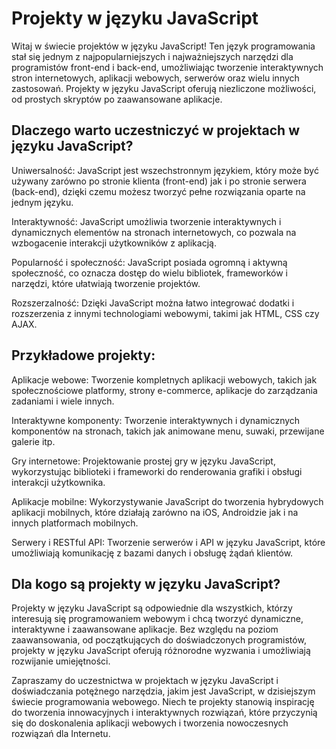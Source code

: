 # Projekty w języku JavaScript
Witaj w świecie projektów w języku JavaScript! Ten język programowania stał się jednym z najpopularniejszych i najważniejszych narzędzi dla programistów front-end i back-end, umożliwiając tworzenie interaktywnych stron internetowych, aplikacji webowych, serwerów oraz wielu innych zastosowań. Projekty w języku JavaScript oferują niezliczone możliwości, od prostych skryptów po zaawansowane aplikacje.

## Dlaczego warto uczestniczyć w projektach w języku JavaScript?
Uniwersalność: JavaScript jest wszechstronnym językiem, który może być używany zarówno po stronie klienta (front-end) jak i po stronie serwera (back-end), dzięki czemu możesz tworzyć pełne rozwiązania oparte na jednym języku.

Interaktywność: JavaScript umożliwia tworzenie interaktywnych i dynamicznych elementów na stronach internetowych, co pozwala na wzbogacenie interakcji użytkowników z aplikacją.

Popularność i społeczność: JavaScript posiada ogromną i aktywną społeczność, co oznacza dostęp do wielu bibliotek, frameworków i narzędzi, które ułatwiają tworzenie projektów.

Rozszerzalność: Dzięki JavaScript można łatwo integrować dodatki i rozszerzenia z innymi technologiami webowymi, takimi jak HTML, CSS czy AJAX.

## Przykładowe projekty:
Aplikacje webowe: Tworzenie kompletnych aplikacji webowych, takich jak społecznościowe platformy, strony e-commerce, aplikacje do zarządzania zadaniami i wiele innych.

Interaktywne komponenty: Tworzenie interaktywnych i dynamicznych komponentów na stronach, takich jak animowane menu, suwaki, przewijane galerie itp.

Gry internetowe: Projektowanie prostej gry w języku JavaScript, wykorzystując biblioteki i frameworki do renderowania grafiki i obsługi interakcji użytkownika.

Aplikacje mobilne: Wykorzystywanie JavaScript do tworzenia hybrydowych aplikacji mobilnych, które działają zarówno na iOS, Androidzie jak i na innych platformach mobilnych.

Serwery i RESTful API: Tworzenie serwerów i API w języku JavaScript, które umożliwiają komunikację z bazami danych i obsługę żądań klientów.

## Dla kogo są projekty w języku JavaScript?
Projekty w języku JavaScript są odpowiednie dla wszystkich, którzy interesują się programowaniem webowym i chcą tworzyć dynamiczne, interaktywne i zaawansowane aplikacje. Bez względu na poziom zaawansowania, od początkujących do doświadczonych programistów, projekty w języku JavaScript oferują różnorodne wyzwania i umożliwiają rozwijanie umiejętności.

Zapraszamy do uczestnictwa w projektach w języku JavaScript i doświadczania potężnego narzędzia, jakim jest JavaScript, w dzisiejszym świecie programowania webowego. Niech te projekty stanowią inspirację do tworzenia innowacyjnych i interaktywnych rozwiązań, które przyczynią się do doskonalenia aplikacji webowych i tworzenia nowoczesnych rozwiązań dla Internetu.
